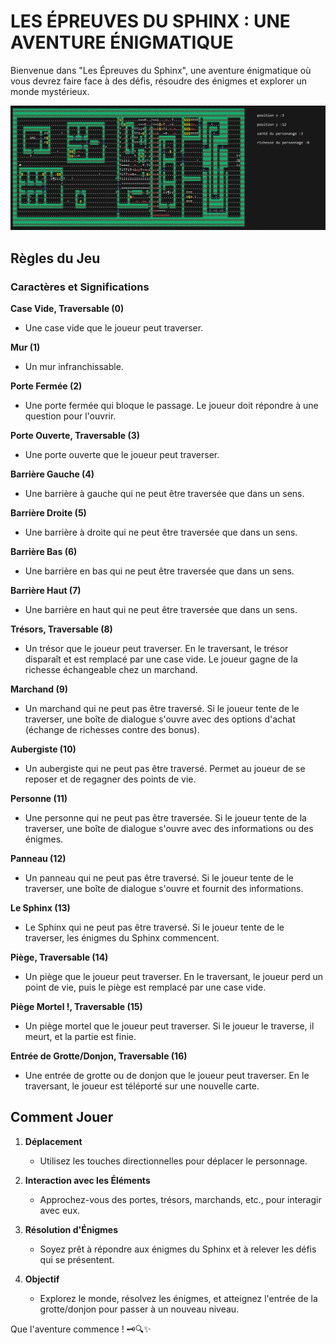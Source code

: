 # LES ÉPREUVES DU SPHINX : UNE AVENTURE ÉNIGMATIQUE

Bienvenue dans "Les Épreuves du Sphinx", une aventure énigmatique où vous devrez faire face à des défis, résoudre des énigmes et explorer un monde mystérieux.

![map_jeu](./ressources/map_jeu.png)
## Règles du Jeu

### Caractères et Significations

**Case Vide, Traversable (0)**
  - Une case vide que le joueur peut traverser.

**Mur (1)**
  - Un mur infranchissable.

**Porte Fermée (2)**
  - Une porte fermée qui bloque le passage. Le joueur doit répondre à une question pour l'ouvrir.

**Porte Ouverte, Traversable (3)**
  - Une porte ouverte que le joueur peut traverser.

**Barrière Gauche (4)**
  - Une barrière à gauche qui ne peut être traversée que dans un sens.

**Barrière Droite (5)**
  - Une barrière à droite qui ne peut être traversée que dans un sens.

**Barrière Bas (6)**
  - Une barrière en bas qui ne peut être traversée que dans un sens.

**Barrière Haut (7)**
  - Une barrière en haut qui ne peut être traversée que dans un sens.

**Trésors, Traversable (8)**
  - Un trésor que le joueur peut traverser. En le traversant, le trésor disparaît et est remplacé par une case vide. Le joueur gagne de la richesse échangeable chez un marchand.

**Marchand (9)**
  - Un marchand qui ne peut pas être traversé. Si le joueur tente de le traverser, une boîte de dialogue s'ouvre avec des options d'achat (échange de richesses contre des bonus).

**Aubergiste (10)**
  - Un aubergiste qui ne peut pas être traversé. Permet au joueur de se reposer et de regagner des points de vie.

**Personne (11)**
  - Une personne qui ne peut pas être traversée. Si le joueur tente de la traverser, une boîte de dialogue s'ouvre avec des informations ou des énigmes.

**Panneau (12)**
  - Un panneau qui ne peut pas être traversé. Si le joueur tente de le traverser, une boîte de dialogue s'ouvre et fournit des informations.

**Le Sphinx (13)**
  - Le Sphinx qui ne peut pas être traversé. Si le joueur tente de le traverser, les énigmes du Sphinx commencent.

**Piège, Traversable (14)**
  - Un piège que le joueur peut traverser. En le traversant, le joueur perd un point de vie, puis le piège est remplacé par une case vide.

**Piège Mortel !, Traversable (15)**
  - Un piège mortel que le joueur peut traverser. Si le joueur le traverse, il meurt, et la partie est finie.

**Entrée de Grotte/Donjon, Traversable (16)**
  - Une entrée de grotte ou de donjon que le joueur peut traverser. En le traversant, le joueur est téléporté sur une nouvelle carte.

## Comment Jouer


1. **Déplacement**
   - Utilisez les touches directionnelles pour déplacer le personnage.

2. **Interaction avec les Éléments**
   - Approchez-vous des portes, trésors, marchands, etc., pour interagir avec eux.

3. **Résolution d'Énigmes**
   - Soyez prêt à répondre aux énigmes du Sphinx et à relever les défis qui se présentent.

4. **Objectif**
   - Explorez le monde, résolvez les énigmes, et atteignez l'entrée de la grotte/donjon pour passer à un nouveau niveau.

Que l'aventure commence ! 🗝🔍✨